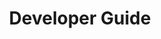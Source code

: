 ---
title: Developer Guide
description: How to develop with Turing AI.
docurl: /docs/turing/0.3.6/developer-guide/
product: turing
---